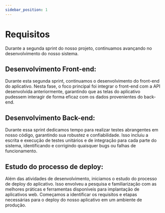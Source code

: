```yaml
---
sidebar_position: 1
---
```


# Requisitos
Durante a segunda sprint do nosso projeto, continuamos avançando no desenvolvimento do nosso sistema.

## Desenvolvimento Front-end:
Durante esta segunda sprint, continuamos o desenvolvimento do front-end do aplicativo. Nesta fase, o foco principal foi integrar o front-end com a API desenvolvida anteriormente, garantindo que as telas do aplicativo pudessem interagir de forma eficaz com os dados provenientes do back-end.

## Desenvolvimento Back-end:
Durante essa sprint dedicamos tempo para realizar testes abrangentes em nosso código, garantindo sua robustez e confiabilidade. Isso incluiu a escrita e execução de testes unitários e de integração para cada parte do sistema, identificando e corrigindo quaisquer bugs ou falhas de funcionamento.

## Estudo do processo de deploy:
Além das atividades de desenvolvimento, iniciamos o estudo do processo de deploy do aplicativo. Isso envolveu a pesquisa e familiarização com as melhores práticas e ferramentas disponíveis para implantação de aplicativos web. Começamos a identificar os requisitos e etapas necessárias para o deploy do nosso aplicativo em um ambiente de produção.
